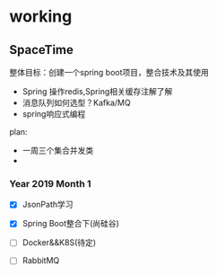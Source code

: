 #  working





## SpaceTime

整体目标：创建一个spring boot项目，整合技术及其使用

+ Spring 操作redis,Spring相关缓存注解了解
+ 消息队列如何选型？Kafka/MQ
+ spring响应式编程



plan:

+ 一周三个集合并发类
+ 





### Year 2019 Month 1

- [x] JsonPath学习

- [x] Spring Boot整合下(尚硅谷)

- [ ] Docker&&K8S(待定)

- [ ] RabbitMQ




